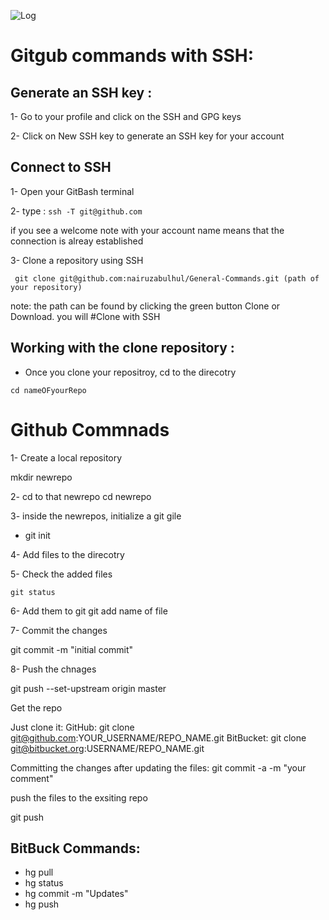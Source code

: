 
![Log](http://media.w3guy.com/wp-content/uploads/2015/02/git.jpg)


# Gitgub commands with SSH:

## Generate an SSH key :

1- Go to your profile and click on the SSH and GPG keys

2- Click on New SSH key to generate an SSH key for your account

## Connect to SSH 

1- Open your GitBash terminal 

2- type : ```ssh -T git@github.com ```

   if you see a welcome note with your account name means that the connection is alreay established
   
3- Clone a repository using SSH

``` git clone git@github.com:nairuzabulhul/General-Commands.git (path of your repository)```

note: the path can be found by clicking the green button Clone or Download. you will #Clone with SSH 


## Working with the clone repository :

- Once you clone your repositroy, cd to the direcotry 

``` cd nameOFyourRepo ```



# Github Commnads 

1- Create a local repository 
   
   mkdir newrepo

2- cd to that newrepo
  cd newrepo
  
3- inside the newrepos, initialize a git gile
  - git init
  
4- Add files to the direcotry 

5-  Check the added files 

    git status

6- Add them to git 
  git add name of file
  
7- Commit the changes

  git commit -m "initial commit"
  
8- Push the chnages 
 
  git push --set-upstream origin master

  
Get the repo

Just clone it:
GitHub: git clone git@github.com:YOUR_USERNAME/REPO_NAME.git
BitBucket: git clone git@bitbucket.org:USERNAME/REPO_NAME.git  

Committing the changes after updating the files:
git commit -a -m "your comment"

push the files to the exsiting repo

git push


## BitBuck Commands:
- hg pull
- hg status
- hg commit -m "Updates"
- hg push 
